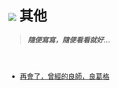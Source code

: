 # ![](https://drive.google.com/uc?id=10INx5_pkhMcYRdx_OO4rXNXxcsvPtBYq) 其他

> ##### 隨便寫寫，隨便看看就好...

<br>

* [再會了，曾經的良師，良葛格](https://github.com/RC-Dev-Tech/r-i-p-justin) <br>
